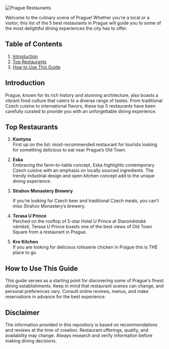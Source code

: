 ![Prague Restaurants](https://www.justapack.com/wp-content/uploads/2016/10/DSC_0687-2sm.jpg)

Welcome to the culinary scene of Prague! Whether you're a local or a visitor, this list of the 5 best restaurants in Prague will guide you to some of the most delightful dining experiences the city has to offer.

## Table of Contents

1. [Introduction](#introduction)
2. [Top Restaurants](#top-restaurants)
3. [How to Use This Guide](#how-to-use-this-guide)

## Introduction

Prague, known for its rich history and stunning architecture, also boasts a vibrant food culture that caters to a diverse range of tastes. From traditional Czech cuisine to international flavors, these top 5 restaurants have been carefully curated to provide you with an unforgettable dining experience.

## Top Restaurants

1. **Kantyna**  
   First up on the list: most-recommended restaurant for tourists looking for something delicious to eat near Prague’s Old Town.
   
2.  **Eska**  
   Embracing the farm-to-table concept, Eska highlights contemporary Czech cuisine with an emphasis on locally sourced ingredients. The trendy industrial design and open kitchen concept add to the unique dining experience.

3. **Strahov Monastery Brewery**
   
   If you’re looking for Czech beer and traditional Czech meals, you can’t miss Strahov Monastery’s brewery.

4. **Terasa U Prince**  
Perched on the rooftop of 5-star Hotel U Prince at Staroměstské náměstí, Terasa U Prince boasts one of the best views of Old Town Square from a restaurant in Prague. 

5. **Kro Kitchen**  
If you are looking for delicious rotisserie chicken in Prague this is THE place to go.

## How to Use This Guide

This guide serves as a starting point for discovering some of Prague's finest dining establishments. Keep in mind that restaurant scenes can change, and personal preferences vary. Consult online reviews, menus, and make reservations in advance for the best experience.

## Disclaimer

The information provided in this repository is based on recommendations and reviews at the time of creation. Restaurant offerings, quality, and availability may change. Always research and verify information before making dining decisions.







